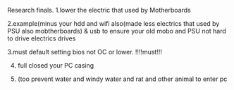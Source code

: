 Research finals.
1.lower the electric that used by Motherboards


2.example(minus your hdd and wifi also(made less electrics that used by PSU also mobtherboards) & usb to ensure your old mobo and PSU not hard to drive electrics drives


3.must default setting bios not OC or lower. !!!!must!!!


4. full closed your PC casing

5. (too prevent water and windy water and rat and other animal to enter pc
